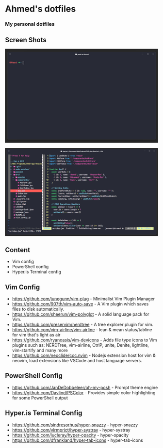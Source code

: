 # Ahmed's dotfiles

### My personal dotfiles

## Screen Shots

![Hyper.is Terminal Screen Shoot](https://github.com/ahmedllshafiey/My-Dotfiles/blob/main/images/hyper.is.png)

![Vim Screen Shot](https://github.com/ahmedllshafiey/My-Dotfiles/blob/main/images/vim.png)

## Content

- Vim config
- PowerShell config
- Hyper.is Terminal config

## Vim Config

- https://github.com/junegunn/vim-plug - Minimalist Vim Plugin Manager
- https://github.com/907th/vim-auto-save - A Vim plugin which saves files to disk automatically.
- https://github.com/sheerun/vim-polyglot - A solid language pack for Vim.
- https://github.com/preservim/nerdtree - A tree explorer plugin for vim.
- https://github.com/vim-airline/vim-airline - lean & mean status/tabline for vim that's light as air
- https://github.com/ryanoasis/vim-devicons - Adds file type icons to Vim plugins such as: NERDTree, vim-airline, CtrlP, unite, Denite, lightline, vim-startify and many more
- https://github.com/neoclide/coc.nvim - Nodejs extension host for vim & neovim, load extensions like VSCode and host language servers.

## PowerShell Config

- https://github.com/JanDeDobbeleer/oh-my-posh - Prompt theme engine
- https://github.com/Davlind/PSColor - Provides simple color highlighting for some PowerShell output

## Hyper.is Terminal Config

- https://github.com/sindresorhus/hyper-snazzy - hyper-snazzy
- https://github.com/vlrmprjct/hyper-systray - hyper-systray
- https://github.com/lucleray/hyper-opacity - hyper-opacity
- https://github.com/dfrankland/hyper-tab-icons - hyper-tab-icons
